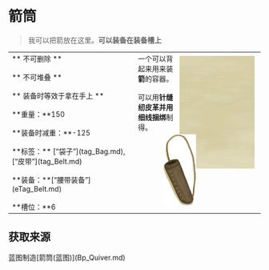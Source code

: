 # 箭筒  
> 我可以把箭放在这里。<b>可以装备在装备槽上</b>  
  
<style>
        .table3955 th,td{
            text-align:left;
            vertical-align:top;
        }
        </style><table class="table table-bordered table3955" data-toggle="table"  data-show-header="false"><thead style="display:none"><tr ><th  style="width:50%;"  >title</th><th  style="width:50%;"  ></th></tr></thead><tr ><td  style="width:50%;"  >** 不可删除 **<br><br>** 不可堆叠 **<br><br>** 装备时等效于拿在手上 **<br><br>**重量：**150<br><br>**装备时减重：**-125<br><br>**标签：**	[“袋子”](tag_Bag.md), [“皮带”](tag_Belt.md)<br><br>**装备：**[“腰带装备”](eTag_Belt.md)<br><br>**槽位：**6</td><td  style="width:50%;"  ><div style="float:right; margin:5px"><div class="gamecard" style="width:150px; height:225px;"><a href="Quiver.md" style="color:black"><img class="bg" decoding="async" src="../wiki/Sprite/BG_SandFront.png" href="a.md" style="max-width:150px;max-height:225px;"><img decoding="async" src="../wiki/Sprite/Quiver.png" class="cardimage" style="transform: translate(-50%, -50%) scale(0.4398826979472141);"><span style="font-size: 25px;">箭筒</span></a></div></div>一个可以背起来用来装<b>箭</b>的容器。<br><br>可以用<b>针缝纫皮革并用细线捆绑</b>制得。</td></tr></tbody></table>  
  
## 获取来源  
<div style="display:inline-block"><div class="gamedatalist" style="text-align:left;min-width:200px;min-height:0px;"><div style="display:inline-block"><div style="display:inline-block;vertical-align:middle;">蓝图制造</div><div style="display:inline-block;vertical-align:middle;">[箭筒(蓝图)](Bp_Quiver.md)</div></div></div></div>  
  


<script>document.title="箭筒 - 卡牌生存百科 Card Survival Wiki";</script>
